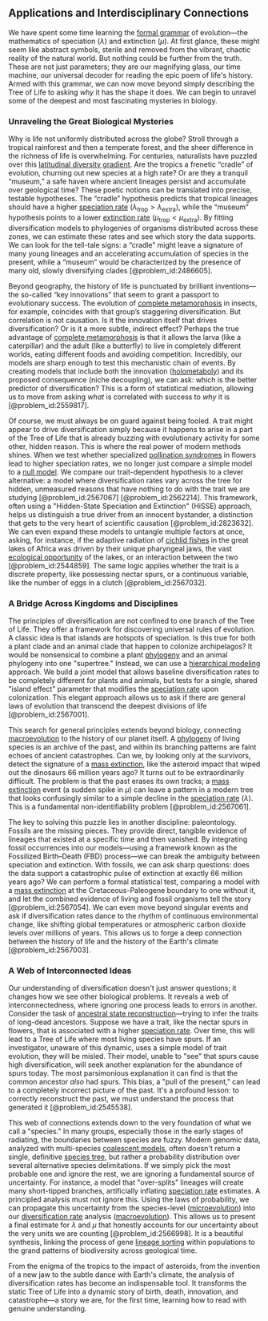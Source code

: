 ## Applications and Interdisciplinary Connections

We have spent some time learning the [formal grammar](@article_id:272922) of evolution—the mathematics of speciation ($\lambda$) and extinction ($\mu$). At first glance, these might seem like abstract symbols, sterile and removed from the vibrant, chaotic reality of the natural world. But nothing could be further from the truth. These are not just parameters; they are our magnifying glass, our time machine, our universal decoder for reading the epic poem of life's history. Armed with this grammar, we can now move beyond simply describing the Tree of Life to asking *why* it has the shape it does. We can begin to unravel some of the deepest and most fascinating mysteries in biology.

### Unraveling the Great Biological Mysteries

Why is life not uniformly distributed across the globe? Stroll through a tropical rainforest and then a temperate forest, and the sheer difference in the richness of life is overwhelming. For centuries, naturalists have puzzled over this [latitudinal diversity gradient](@article_id:167643). Are the tropics a frenetic “cradle” of evolution, churning out new species at a high rate? Or are they a tranquil “museum,” a safe haven where ancient lineages persist and accumulate over geological time? These poetic notions can be translated into precise, testable hypotheses. The “cradle” hypothesis predicts that tropical lineages should have a higher [speciation rate](@article_id:168991) ($\lambda_{\text{trop}} > \lambda_{\text{extra}}$), while the “museum” hypothesis points to a lower [extinction rate](@article_id:170639) ($\mu_{\text{trop}} < \mu_{\text{extra}}$). By fitting diversification models to phylogenies of organisms distributed across these zones, we can estimate these rates and see which story the data supports. We can look for the tell-tale signs: a “cradle” might leave a signature of many young lineages and an accelerating accumulation of species in the present, while a “museum” would be characterized by the presence of many old, slowly diversifying clades [@problem_id:2486605].

Beyond geography, the history of life is punctuated by brilliant inventions—the so-called “key innovations” that seem to grant a passport to evolutionary success. The evolution of [complete metamorphosis](@article_id:153889) in insects, for example, coincides with that group’s staggering diversification. But correlation is not causation. Is it the innovation itself that drives diversification? Or is it a more subtle, indirect effect? Perhaps the true advantage of [complete metamorphosis](@article_id:153889) is that it allows the larva (like a caterpillar) and the adult (like a butterfly) to live in completely different worlds, eating different foods and avoiding competition. Incredibly, our models are sharp enough to test this mechanistic chain of events. By creating models that include both the innovation ([holometaboly](@article_id:274077)) and its proposed consequence (niche decoupling), we can ask: which is the better predictor of diversification? This is a form of statistical mediation, allowing us to move from asking *what* is correlated with success to *why* it is [@problem_id:2559817].

Of course, we must always be on guard against being fooled. A trait might appear to drive diversification simply because it happens to arise in a part of the Tree of Life that is already buzzing with evolutionary activity for some other, hidden reason. This is where the real power of modern methods shines. When we test whether specialized [pollination syndromes](@article_id:152861) in flowers lead to higher speciation rates, we no longer just compare a simple model to a [null model](@article_id:181348). We compare our trait-dependent hypothesis to a clever alternative: a model where diversification rates vary across the tree for hidden, unmeasured reasons that have nothing to do with the trait we are studying [@problem_id:2567067] [@problem_id:2562214]. This framework, often using a "Hidden-State Speciation and Extinction" (HiSSE) approach, helps us distinguish a true driver from an innocent bystander, a distinction that gets to the very heart of scientific causation [@problem_id:2823632]. We can even expand these models to untangle multiple factors at once, asking, for instance, if the adaptive radiation of [cichlid fishes](@article_id:168180) in the great lakes of Africa was driven by their unique pharyngeal jaws, the vast [ecological opportunity](@article_id:143171) of the lakes, or an interaction between the two [@problem_id:2544859]. The same logic applies whether the trait is a discrete property, like possessing nectar spurs, or a continuous variable, like the number of eggs in a clutch [@problem_id:2567032].

### A Bridge Across Kingdoms and Disciplines

The principles of diversification are not confined to one branch of the Tree of Life. They offer a framework for discovering universal rules of evolution. A classic idea is that islands are hotspots of speciation. Is this true for both a plant clade and an animal clade that happen to colonize archipelagos? It would be nonsensical to combine a plant [phylogeny](@article_id:137296) and an animal phylogeny into one "supertree." Instead, we can use a [hierarchical modeling](@article_id:272271) approach. We build a joint model that allows baseline diversification rates to be completely different for plants and animals, but tests for a single, shared "island effect" parameter that modifies the [speciation rate](@article_id:168991) upon colonization. This elegant approach allows us to ask if there are general laws of evolution that transcend the deepest divisions of life [@problem_id:2567001].

This search for general principles extends beyond biology, connecting [macroevolution](@article_id:275922) to the history of our planet itself. A [phylogeny](@article_id:137296) of living species is an archive of the past, and within its branching patterns are faint echoes of ancient catastrophes. Can we, by looking only at the survivors, detect the signature of a [mass extinction](@article_id:137301), like the asteroid impact that wiped out the dinosaurs 66 million years ago? It turns out to be extraordinarily difficult. The problem is that the past erases its own tracks; a [mass extinction](@article_id:137301) event (a sudden spike in $\mu$) can leave a pattern in a modern tree that looks confusingly similar to a simple decline in the [speciation rate](@article_id:168991) ($\lambda$). This is a fundamental non-identifiability problem [@problem_id:2567061].

The key to solving this puzzle lies in another discipline: paleontology. Fossils are the missing pieces. They provide direct, tangible evidence of lineages that existed at a specific time and then vanished. By integrating fossil occurrences into our models—using a framework known as the Fossilized Birth–Death (FBD) process—we can break the ambiguity between speciation and extinction. With fossils, we can ask sharp questions: does the data support a catastrophic pulse of extinction at exactly 66 million years ago? We can perform a formal statistical test, comparing a model with a [mass extinction](@article_id:137301) at the Cretaceous-Paleogene boundary to one without it, and let the combined evidence of living and fossil organisms tell the story [@problem_id:2567054]. We can even move beyond singular events and ask if diversification rates dance to the rhythm of continuous environmental change, like shifting global temperatures or atmospheric carbon dioxide levels over millions of years. This allows us to forge a deep connection between the history of life and the history of the Earth's climate [@problem_id:2567003].

### A Web of Interconnected Ideas

Our understanding of diversification doesn't just answer questions; it changes how we see other biological problems. It reveals a web of interconnectedness, where ignoring one process leads to errors in another. Consider the task of [ancestral state reconstruction](@article_id:148934)—trying to infer the traits of long-dead ancestors. Suppose we have a trait, like the nectar spurs in flowers, that is associated with a higher [speciation rate](@article_id:168991). Over time, this will lead to a Tree of Life where most living species have spurs. If an investigator, unaware of this dynamic, uses a simple model of trait evolution, they will be misled. Their model, unable to "see" that spurs cause high diversification, will seek another explanation for the abundance of spurs today. The most parsimonious explanation it can find is that the common ancestor *also* had spurs. This bias, a "pull of the present," can lead to a completely incorrect picture of the past. It's a profound lesson: to correctly reconstruct the past, we must understand the process that generated it [@problem_id:2545538].

This web of connections extends down to the very foundation of what we call a "species." In many groups, especially those in the early stages of radiating, the boundaries between species are fuzzy. Modern genomic data, analyzed with multi-species [coalescent models](@article_id:201726), often doesn't return a single, definitive [species tree](@article_id:147184), but rather a probability distribution over several alternative species delimitations. If we simply pick the most probable one and ignore the rest, we are ignoring a fundamental source of uncertainty. For instance, a model that "over-splits" lineages will create many short-tipped branches, artificially inflating [speciation rate](@article_id:168991) estimates. A principled analysis must not ignore this. Using the laws of probability, we can propagate this uncertainty from the species-level ([microevolution](@article_id:139969)) into our [diversification rate](@article_id:186165) analysis ([macroevolution](@article_id:275922)). This allows us to present a final estimate for $\lambda$ and $\mu$ that honestly accounts for our uncertainty about the very units we are counting [@problem_id:2566998]. It is a beautiful synthesis, linking the process of gene [lineage sorting](@article_id:199410) within populations to the grand patterns of biodiversity across geological time.

From the enigma of the tropics to the impact of asteroids, from the invention of a new jaw to the subtle dance with Earth's climate, the analysis of diversification rates has become an indispensable tool. It transforms the static Tree of Life into a dynamic story of birth, death, innovation, and catastrophe—a story we are, for the first time, learning how to read with genuine understanding.
